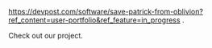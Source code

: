 https://devpost.com/software/save-patrick-from-oblivion?ref_content=user-portfolio&ref_feature=in_progress
.


Check out our project.
